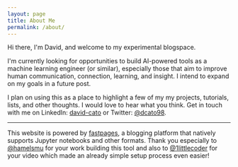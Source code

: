 ```yaml
---
layout: page
title: About Me
permalink: /about/
---
```


Hi there, I'm David, and welcome to my experimental blogspace. 

I'm currently looking for opportunities to build AI-powered tools as a machine learning engineer (or similar), especially those that aim to improve human communication, connection, learning, and insight. I intend to expand on my goals in a future post.

I plan on using this as a place to highlight a few of my my projects, tutorials, lists, and other thoughts. I would love to hear what you think. Get in touch with me on LinkedIn: [david-cato](https://www.linkedin.com/in/david-cato/) or Twitter: [@dcato98](https://twitter.com/dcato98).

____

This website is powered by [fastpages](https://github.com/fastai/fastpages), a blogging platform that natively supports Jupyter notebooks and other formats. Thank you especially to [@hamelsmu](https://github.com/hamelsmu) for your work building this tool and also to [@1littlecoder](https://www.youtube.com/watch?v=L0boq3zqazI&feature=youtu.be) for your video which made an already simple setup process even easier!
